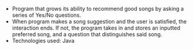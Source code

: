 * Program that grows its ability to recommend good songs by asking a series of Yes/No questions.
* When program makes a song suggestion and the user is satisfied, the interaction ends. If not, the program takes in and stores an inputted preferred song, and a question that distinguishes said song.
* Technologies used: Java
